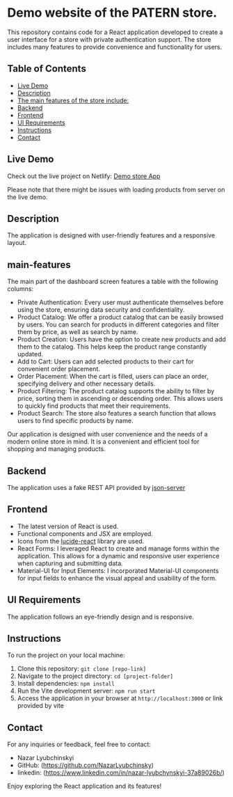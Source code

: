 # Demo website of the PATERN store.

This repository contains code for a React application developed to create a user interface for a store with private authentication support. The store includes many features to provide convenience and functionality for users.

## Table of Contents

- [Live Demo](#live-demo)
- [Description](#description)
- [The main features of the store include:](#main-features)
- [Backend](#backend)
- [Frontend](#frontend)
- [UI Requirements](#ui-requirements)
- [Instructions](#instructions)
- [Contact](#contact)

## Live Demo

Check out the live project on Netlify: [Demo store App]([https://main--demo-book-list.netlify.app/](https://main--preeminent-travesseiro-4bf4a2.netlify.app/))

Please note that there might be issues with loading products from server on the live demo.


## Description

 The application is designed with user-friendly features and a responsive layout.

## main-features

The main part of the dashboard screen features a table with the following columns:

- Private Authentication: Every user must authenticate themselves before using the store, ensuring data security and confidentiality.
- Product Catalog: We offer a product catalog that can be easily browsed by users. You can search for products in different categories and filter them by price, as well as search by name.
- Product Creation: Users have the option to create new products and add them to the catalog. This helps keep the product range constantly updated.
- Add to Cart: Users can add selected products to their cart for convenient order placement.
- Order Placement: When the cart is filled, users can place an order, specifying delivery and other necessary details.
- Product Filtering: The product catalog supports the ability to filter by price, sorting them in ascending or descending order. This allows users to quickly find products that meet their requirements.
- Product Search: The store also features a search function that allows users to find specific products by name.

Our application is designed with user convenience and the needs of a modern online store in mind. It is a convenient and efficient tool for shopping and managing products.

## Backend

The application uses a fake REST API provided by [json-server]([https://github.com/typicode/json-server](https://privateauth.onrender.com)) 

## Frontend
- The latest version of React is used.
- Functional components and JSX are employed.
- Icons from the [lucide-react](https://mui.com/material-ui/material-icons/) library are used.
- React Forms: I leveraged React to create and manage forms within the application. This allows for a dynamic and responsive user experience when capturing and submitting data.
- Material-UI for Input Elements: I incorporated Material-UI components for input fields to enhance the visual appeal and usability of the form.

## UI Requirements

The application follows an eye-friendly design and is responsive.

## Instructions

To run the project on your local machine:

1. Clone this repository: `git clone [repo-link]`
2. Navigate to the project directory: `cd [project-folder]`
3. Install dependencies: `npm install`
4. Run the Vite development server: `npm run start`
5. Access the application in your browser at `http://localhost:3000` or link provided by vite

## Contact

For any inquiries or feedback, feel free to contact:

- Nazar Lyubchinskyi
- GitHub: (https://github.com/NazarLyubchinsky)
- linkedin: (https://www.linkedin.com/in/nazar-lyubchynskyi-37a89026b/)



Enjoy exploring the React application and its features!
